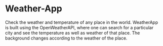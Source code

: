 # Weather-App
Check the weather and temperature of any place in the world.
WeatherApp is built using the OpenWeatherAPI, where one can search for a particular city and see the temperature as well as weather of that place. The background changes according to the weather of the place.
